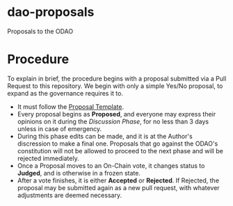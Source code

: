 # dao-proposals
Proposals to the ODAO

# Procedure

To explain in brief, the procedure begins with a proposal submitted via a Pull Request to this repository. We begin with only a simple Yes/No proposal, to expand as the governance requires it to.
- It must follow the [Proposal Template](0000-ProposalTemplate/0000-ProposalTemplate.md). 
- Every proposal begins as **Proposed**, and everyone may express their opinions on it during the *Discussion Phase*, for no less than 3 days unless in case of emergency.
- During this phase edits can be made, and it is at the Author's discression to make a final one. Proposals that go against the ODAO's constitution will not be allowed to proceed to the next phase and will be rejected immediately.
- Once a Proposal moves to an On-Chain vote, it changes status to **Judged**, and is otherwise in a frozen state. 
- After a vote finishes, it is either **Accepted** or **Rejected**. If Rejected, the proposal may be submitted again as a new pull request, with whatever adjustments are deemed necessary. 
